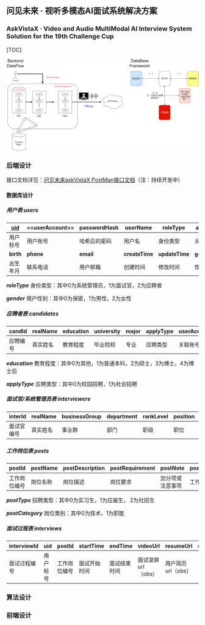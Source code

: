 ## 问见未来 · 视听多模态AI面试系统解决方案

### AskVistaX · Video and Audio MultiModal AI Interview System Solution for the 19th Challenge Cup

[TOC]

![askVistaX数据库架构设计及数据流图](./figures/askVistaX数据库架构设计及数据流图.png)

### 后端设计

接口文档详见：[问见未来askVistaX PostMan接口文档](https://documenter.getpostman.com/view/32022529/2sB34mhxzq)（注：持续开发中）

#### 数据库设计

##### 用户表 users

| <u>uid</u> | ==userAccount== | passwordHash | userName       | roleType       | avatar     |
| ---------- | --------------- | ------------ | -------------- | -------------- | ---------- |
| 用户标号   | 用户账号        | 哈希后的密码 | 用户名         | 身份类型       | 头像url    |
| **birth**  | **phone**       | **email**    | **createTime** | **updateTime** | **gender** |
| 出生年月   | 联系电话        | 用户邮箱     | 创建时间       | 修改时间       | 性别       |

***roleType*** 身份类型：其中0为系统管理员，1为面试官，2为应聘者

***gender*** 用户性别：其中0为保密，1为男性，2为女性



##### 应聘者表 candidates

| candId   | realName | education | university | major | applyType | userAccount |
| -------- | -------- | --------- | ---------- | ----- | --------- | ----------- |
| 应聘编号 | 真实姓名 | 教育程度  | 毕业院校   | 专业  | 应聘类型  | 关联账号    |

***education*** 教育程度：其中0为其他，1为普通本科，2为硕士，3为博士，4为博士后

***applyType*** 应聘类型：其中0为校园招聘，1为社会招聘



##### 面试官/系统管理员表 interviewers

| interId    | realName | businessGroup | department | rankLevel | position | userAccount |
| ---------- | -------- | ------------- | ---------- | --------- | -------- | ----------- |
| 面试官编号 | 真实姓名 | 事业群        | 部门       | 职级      | 职位     | 关联账号    |



##### 工作岗位表 posts

| postId       | postName | postDescription | postRequirement | postNote         | postLocation | postBusinessGroup | postType | postCategory |
| ------------ | -------- | --------------- | --------------- | ---------------- | ------------ | ----------------- | -------- | ------------ |
| 工作岗位编号 | 岗位名称 | 岗位描述        | 岗位要求        | 加分项或注意事项 | 工作地点     | 招聘事业群        | 招聘类型 | 岗位类别     |

***postType*** 招聘类型：其中0为实习生，1为应届生， 2为社招生

***postCategory*** 岗位类别：其中0为技术，1为职能



##### 面试过程表 interviews

| interviewId  | uid      | postId       | startTime    | endTime      | videoUrl           | resumeUrl          | questions |
| ------------ | -------- | ------------ | ------------ | ------------ | ------------------ | ------------------ | --------- |
| 面试过程编号 | 用户标号 | 工作岗位编号 | 面试开始时间 | 面试结束时间 | 面试录屏url（obs） | 用户简历url（obs） |           |





### 算法设计

### 前端设计
